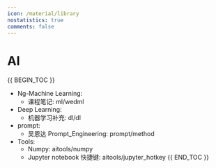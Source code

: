 ```yaml
---
icon: /material/library
nostatistics: true
comments: false
---
```

<style>
.md-typeset p a, .md-typeset li a {
    color: inherit !important; /* 继承默认颜色，强制覆盖 */
}
</style>
# AI

{{ BEGIN_TOC }}

- Ng-Machine Learning:
    - 课程笔记: ml/wedml
- Deep Learning:
    - 机器学习补充: dl/dl
- prompt:
    - 吴恩达 Prompt_Engineering: prompt/method
- Tools:
    - Numpy: aitools/numpy
    - Jupyter notebook 快捷键: aitools/jupyter_hotkey
{{ END_TOC }}


